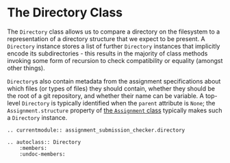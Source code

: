 # The Directory Class

The `Directory` class allows us to compare a directory on the filesystem to a representation of a directory structure that we expect to be present.
A `Directory` instance stores a list of further `Directory` instances that implicitly encode its subdirectories - this results in the majority of class methods invoking some form of recursion to check compatibility or equality (amongst other things).

`Directory`s also contain metadata from the assignment specifications about which files (or types of files) they should contain, whether they should be the root of a git repository, and whether their name can be variable.
A top-level `Directory` is typically identified when the `parent` attribute is `None`; the `Assignment.structure` property of [the `Assignment` class](./assignment.md) typically makes such a `Directory` instance.

```{eval-rst}
.. currentmodule:: assignment_submission_checker.directory

.. autoclass:: Directory
    :members:
    :undoc-members:
```
